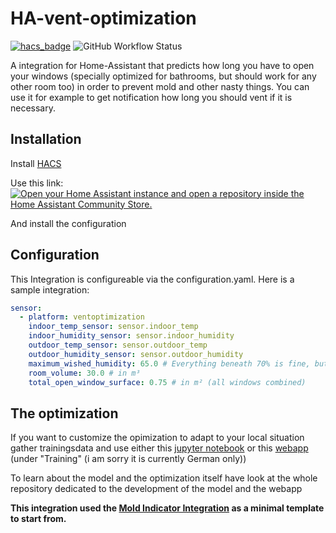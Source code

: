 # HA-vent-optimization
[![hacs_badge](https://img.shields.io/badge/HACS-Default-41BDF5.svg?style=for-the-badge)](https://github.com/hacs/integration)
![GitHub Workflow Status](https://img.shields.io/github/actions/workflow/status/HrGaertner/HA-vent-optimization/actions.yaml?label=HA%20compatible&style=for-the-badge)

A integration for Home-Assistant that predicts how long you have to open your windows (specially optimized for bathrooms, but should work for any other room too) in order to prevent mold and other nasty things. You can use it for example to get notification how long you should vent if it is necessary.

## Installation
Install [HACS](https://hacs.xyz)

Use this link:
[![Open your Home Assistant instance and open a repository inside the Home Assistant Community Store.](https://my.home-assistant.io/badges/hacs_repository.svg)](https://my.home-assistant.io/redirect/hacs_repository/?owner=HrGaertner&repository=HA-vent-optimization&category=optimization)

And install the configuration

## Configuration
This Integration is configureable via the configuration.yaml. Here is a sample integration:

```yaml
sensor:
  - platform: ventoptimization
    indoor_temp_sensor: sensor.indoor_temp
    indoor_humidity_sensor: sensor.indoor_humidity
    outdoor_temp_sensor: sensor.outdoor_temp
    outdoor_humidity_sensor: sensor.outdoor_humidity
    maximum_wished_humidity: 65.0 # Everything beneath 70% is fine, but i use 65 as a safty buffer
    room_volume: 30.0 # in m³
    total_open_window_surface: 0.75 # in m² (all windows combined)
```

## The optimization
If you want to customize the opimization to adapt to your local situation gather trainingsdata and use either this [jupyter notebook](https://github.com/HrGaertner/vent-optimization/blob/main/model-training.ipynb) or this [webapp](https://hrgaertner.github.io/vent-optimization/) (under "Training" (i am sorry it is currently German only))

To learn about the model and the optimization itself have look at the whole repository dedicated to the development of the model and the webapp


**This integration used the [Mold Indicator Integration](https://www.home-assistant.io/integrations/mold_indicator/) as a minimal template to start from.**
